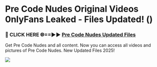 # Pre Code Nudes Original Videos 0nlyFans Leaked - Files Updated! ()

<h3>🔴 CLICK HERE 🌐==►► <a href="https://tinyurl.com/2p9ay9w9" rel="nofollow">Pre Code Nudes Updated Files</a></h3>

Get Pre Code Nudes and all content. Now you can access all videos and pictures of Pre Code Nudes. New Updated Files 2025!

[![](https://i.imgur.com/KQgVmj3.gif)](https://tinyurl.com/2p9ay9w9)
